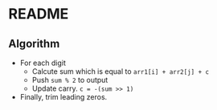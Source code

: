 # README

## Algorithm

- For each digit
  - Calcute sum which is equal to `arr1[i] + arr2[j] + c`
  - Push `sum % 2` to output
  - Update carry. `c = -(sum >> 1)`
- Finally, trim leading zeros.
